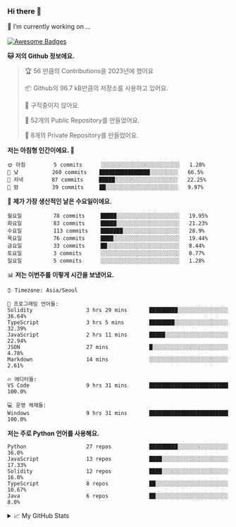 ### Hi there 👋 
🔭 I’m currently working on ... </br></br>
[![Awesome Badges](https://img.shields.io/badge/Introduce-EN-green.svg)](https://github.com/tlatkdgus1/tlatkdgus1/blob/main/README.md.en)

<!--START_SECTION:waka-->
**🐱 저의 Github 정보에요.** 

> 🏆 56 만큼의 Contributions을 2023년에 했어요
 > 
> 📦 Github의 96.7 kB만큼의 저장소를 사용하고 있어요. 
 > 
> 🚫 구직중이지 않아요.
 > 
> 📜 52개의 Public Repository를 만들었어요. 
 > 
> 🔑 8개의 Private Repository를 만들었어요.  

**저는 아침형 인간이에요. 🐤** 

```text
🌞 아침         5 commits      ░░░░░░░░░░░░░░░░░░░░░░░░░   1.28% 
🌆 낮　         260 commits    ████████████████░░░░░░░░░   66.5% 
🌃 저녁         87 commits     █████░░░░░░░░░░░░░░░░░░░░   22.25% 
🌙 밤　         39 commits     ██░░░░░░░░░░░░░░░░░░░░░░░   9.97%

```
📅 **제가 가장 생산적인 날은 수요일이에요.** 

```text
월요일          78 commits     █████░░░░░░░░░░░░░░░░░░░░   19.95% 
화요일          83 commits     █████░░░░░░░░░░░░░░░░░░░░   21.23% 
수요일          113 commits    ███████░░░░░░░░░░░░░░░░░░   28.9% 
목요일          76 commits     ████░░░░░░░░░░░░░░░░░░░░░   19.44% 
금요일          33 commits     ██░░░░░░░░░░░░░░░░░░░░░░░   8.44% 
토요일          3 commits      ░░░░░░░░░░░░░░░░░░░░░░░░░   0.77% 
일요일          5 commits      ░░░░░░░░░░░░░░░░░░░░░░░░░   1.28%

```


📊 **저는 이번주를 이렇게 시간을 보냈어요.** 

```text
⌚︎ Timezone: Asia/Seoul

💬 프로그래밍 언어들: 
Solidity                 3 hrs 29 mins       █████████░░░░░░░░░░░░░░░░   36.64% 
TypeScript               3 hrs 5 mins        ████████░░░░░░░░░░░░░░░░░   32.39% 
JavaScript               2 hrs 11 mins       █████░░░░░░░░░░░░░░░░░░░░   22.94% 
JSON                     27 mins             █░░░░░░░░░░░░░░░░░░░░░░░░   4.78% 
Markdown                 14 mins             ░░░░░░░░░░░░░░░░░░░░░░░░░   2.61%

🔥 에디터들: 
VS Code                  9 hrs 31 mins       █████████████████████████   100.0%

💻 운영 체제들: 
Windows                  9 hrs 31 mins       █████████████████████████   100.0%

```

**저는 주로 Python 언어를 사용해요.** 

```text
Python                   27 repos            █████████░░░░░░░░░░░░░░░░   36.0% 
JavaScript               13 repos            ████░░░░░░░░░░░░░░░░░░░░░   17.33% 
Solidity                 12 repos            ████░░░░░░░░░░░░░░░░░░░░░   16.0% 
TypeScript               8 repos             ██░░░░░░░░░░░░░░░░░░░░░░░   10.67% 
Java                     6 repos             ██░░░░░░░░░░░░░░░░░░░░░░░   8.0%

```



<!--END_SECTION:waka-->

<details>
<summary>📈 My GitHub Stats</summary>
<p align="center"> <img src="https://github-readme-stats.vercel.app/api?username=tlatkdgus1&show_icons=true" alt="tlatkdgus1" />
</details>
